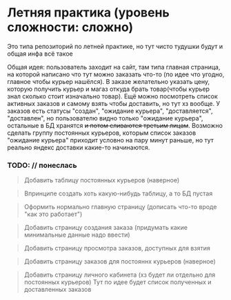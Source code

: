 # Летняя практика (уровень сложности: сложно)
Это типа репозиторий по летней практике, но тут чисто тудушки будут и общая инфа всё такое

Общая идея: пользователь заходит на сайт, там типа главная страница, на которой написано что тут можно заказать что-то (по идее что угодно, главное чтобы курьер нашёлся). В заказе желательно указать цену, которую получить курьер и магаз откуда брать товар(чтобы курьер знал сколько стоит изначально товар). Ещё можно посмотреть список активных заказов и самому взять чтобы доставить, но тут хз вообще. У заказов есть статусы "создан", "ожидание курьера", "доставляется", "доставлен", но пользователю видно только "ожидание курьера", остальные в БД хранятся ~~и потом сливаются третьим лицам~~. Возможно сделать группу постоянных курьеров, которым список заказов "ожидание курьера" приходит условно на пару минут раньше, но тут реально яндекс доставки какие-то начинаются.

### TODO: // понеслась  

> Добавить таблицу постоянных курьеров (наверное)

> Впринципе создать хоть какую-нибудь таблицу, а то БД пустая

> Оформить нормально главную страницу (дописать что-то вроде "как это работает")

> Добавить страницу создания заказа (придумать какие минимальные данные надо ввести)

> Добавить страницу просмотра заказов, доступных для взятия

> Добавить страницу заказов для постояннх курьеров (наверное)

> Добавить страницу личного кабинета (хз будет ли отдельно для постоянных курьеров)
> Тут по идее будет список полученных и доставленных заказов
